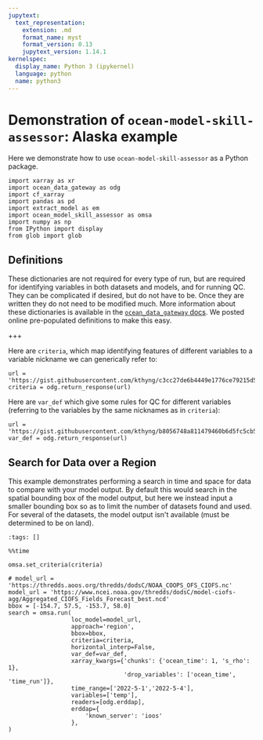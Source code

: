 ```yaml
---
jupytext:
  text_representation:
    extension: .md
    format_name: myst
    format_version: 0.13
    jupytext_version: 1.14.1
kernelspec:
  display_name: Python 3 (ipykernel)
  language: python
  name: python3
---
```


# Demonstration of `ocean-model-skill-assessor`: Alaska example

Here we demonstrate how to use `ocean-model-skill-assessor` as a Python package.

```{code-cell} ipython3
import xarray as xr
import ocean_data_gateway as odg
import cf_xarray
import pandas as pd
import extract_model as em
import ocean_model_skill_assessor as omsa
import numpy as np
from IPython import display
from glob import glob
```

## Definitions

These dictionaries are not required for every type of run, but are required for identifying variables in both datasets and models, and for running QC. They can be complicated if desired, but do not have to be. Once they are written they do not need to be modified much. More information about these dictionaries is available in the [`ocean_data_gateway` docs](https://ocean-data-gateway.readthedocs.io/en/latest/details.html#Configure-custom-criteria-and-variable-definitions). We posted online pre-populated definitions to make this easy.

+++

Here are `criteria`, which map identifying features of different variables to a variable nickname we can generically refer to:

```{code-cell} ipython3
url = 'https://gist.githubusercontent.com/kthyng/c3cc27de6b4449e1776ce79215d5e732/raw/18f18f33ccc71144842bd9fbf87611f1f6f4a67e/my_custom_criteria.py'
criteria = odg.return_response(url)
```

Here are `var_def` which give some rules for QC for different variables (referring to the variables by the same nicknames as in `criteria`):

```{code-cell} ipython3
url = 'https://gist.githubusercontent.com/kthyng/b8056748a811479460b6d5fc5cb5537b/raw/6b531cc5d3072ff6a4f5174f882d7d91d880cbf8/my_var_def.py'
var_def = odg.return_response(url)
```

## Search for Data over a Region

This example demonstrates performing a search in time and space for data to compare with your model output. By default this would search in the spatial bounding box of the model output, but here we instead input a smaller bounding box so as to limit the number of datasets found and used. For several of the datasets, the model output isn't available (must be determined to be on land).

```{code-cell} ipython3
:tags: []

%%time

omsa.set_criteria(criteria)

# model_url = 'https://thredds.aoos.org/thredds/dodsC/NOAA_COOPS_OFS_CIOFS.nc'
model_url = 'https://www.ncei.noaa.gov/thredds/dodsC/model-ciofs-agg/Aggregated_CIOFS_Fields_Forecast_best.ncd'
bbox = [-154.7, 57.5, -153.7, 58.0]
search = omsa.run(
                  loc_model=model_url,
                  approach='region',
                  bbox=bbox,
                  criteria=criteria,
                  horizontal_interp=False,
                  var_def=var_def,
                  xarray_kwargs={'chunks': {'ocean_time': 1, 's_rho': 1},
                                 'drop_variables': ['ocean_time', 'time_run']},
                  time_range=['2022-5-1','2022-5-4'],
                  variables=['temp'],
                  readers=[odg.erddap],
                  erddap={
                      'known_server': 'ioos'
                  },
)
```
